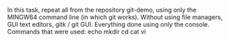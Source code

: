In this task, repeat all from the repository git-demo, using only the MINGW64 command line (in which git works). Without using file managers, GUI text editors, gitk / git GUI. Everything done using only the console. 
Commands that were used:
echo
mkdir
cd
cat
vi
